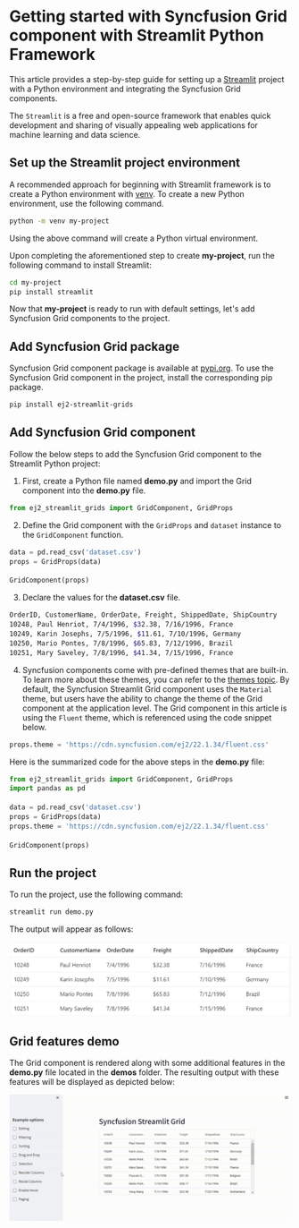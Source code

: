 # Getting started with Syncfusion Grid component with Streamlit Python Framework

This article provides a step-by-step guide for setting up a [Streamlit](https://streamlit.io/) project with a Python environment and integrating the Syncfusion Grid components.

The `Streamlit` is a free and open-source framework that enables quick development and sharing of visually appealing web applications for machine learning and data science.

## Set up the Streamlit project environment

A recommended approach for beginning with Streamlit framework is to create a Python environment with [venv](https://docs.python.org/3/library/venv.html). To create a new Python environment, use the following command.

```bash
python -m venv my-project
```

Using the above command will create a Python virtual environment.

Upon completing the aforementioned step to create **my-project**, run the following command to install Streamlit:

```bash
cd my-project
pip install streamlit
```

Now that **my-project** is ready to run with default settings, let's add Syncfusion Grid components to the project.

## Add Syncfusion Grid package

Syncfusion Grid component package is available at [pypi.org](https://pypi.org/project/ej2-streamlit-grids/). To use the Syncfusion Grid component in the project, install the corresponding pip package.

```sh
pip install ej2-streamlit-grids
```

## Add Syncfusion Grid component

Follow the below steps to add the Syncfusion Grid component to the Streamlit Python project:

  1. First, create a Python file named **demo.py** and import the Grid component into the  **demo.py** file.

```py
from ej2_streamlit_grids import GridComponent, GridProps
```
  2. Define the Grid component with the `GridProps` and `dataset` instance to the `GridComponent` function.

```py
data = pd.read_csv('dataset.csv')
props = GridProps(data)

GridComponent(props)
```

  3. Declare the values for the **dataset.csv** file.

```sh
OrderID, CustomerName, OrderDate, Freight, ShippedDate, ShipCountry
10248, Paul Henriot, 7/4/1996, $32.38, 7/16/1996, France
10249, Karin Josephs, 7/5/1996, $11.61, 7/10/1996, Germany
10250, Mario Pontes, 7/8/1996, $65.83, 7/12/1996, Brazil
10251, Mary Saveley, 7/8/1996, $41.34, 7/15/1996, France
```

  4. Syncfusion components come with pre-defined themes that are built-in. To learn more about these themes, you can refer to the [themes topic](https://ej2.syncfusion.com/react/documentation/appearance/theme/). By default, the Syncfusion Streamlit Grid component uses the `Material` theme, but users have the ability to change the theme of the Grid component at the application level. The Grid component in this article is using the `Fluent` theme, which is referenced using the code snippet below.

```py
props.theme = 'https://cdn.syncfusion.com/ej2/22.1.34/fluent.css'
```

Here is the summarized code for the above steps in the **demo.py** file:

```py
from ej2_streamlit_grids import GridComponent, GridProps
import pandas as pd

data = pd.read_csv('dataset.csv')
props = GridProps(data)
props.theme = 'https://cdn.syncfusion.com/ej2/22.1.34/fluent.css'

GridComponent(props)
```

## Run the project

To run the project, use the following command:

```sh
streamlit run demo.py
```

The output will appear as follows:

![demo](images/ej2_streamlit_grids_demo.png)

## Grid features demo

The Grid component is rendered along with some additional features in the **demo.py** file located in the **demos** folder. The resulting output with these features will be displayed as depicted below:

![demo](images/ej2_streamlit_grids_demos.gif)